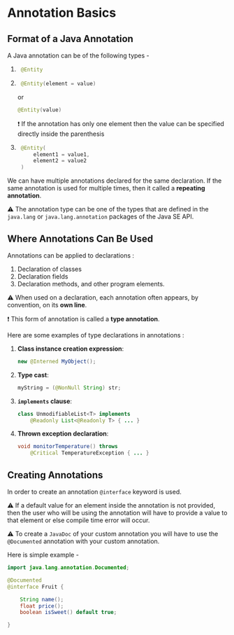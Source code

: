 # Annotation Basics

## Format of a Java Annotation

A Java annotation can be of the following types - 

1. ```java 
    @Entity
    ```
1. ```java 
    @Entity(element = value)
    ``` 
    or

    ```java
    @Entity(value)
    ```
    :exclamation: If the annotation has only one element then the value can be specified directly inside the parenthesis
1. ```java
    @Entity(
        element1 = value1, 
        element2 = value2
    )
   ```
We can have multiple annotations declared for the same declaration. If the same annotation is used for multiple times, then it called a **repeating annotation**.

:warning: The annotation type can be one of the types that are defined in the ```java.lang``` or ```java.lang.annotation``` packages of the Java SE API.

## Where Annotations Can Be Used

Annotations can be applied to declarations :

1. Declaration of classes
1. Declaration fields
1. Declaration methods, and other program elements.

:warning: When used on a declaration, each annotation often appears, by convention, on its **own line**.

:exclamation: This form of annotation is called a **type annotation**.

Here are some examples of type declarations in annotations : 

1. **Class instance creation expression**:
    ```java 
    new @Interned MyObject();
    ```

1. **Type cast**:
    ```java
    myString = (@NonNull String) str;
    ```

1. **```implements``` clause**:
    ```java
    class UnmodifiableList<T> implements
        @Readonly List<@Readonly T> { ... }
    ```

1. **Thrown exception declaration**:
    ```java
    void monitorTemperature() throws
        @Critical TemperatureException { ... }
    ```

## Creating Annotations

In order to create an annotation ```@interface``` keyword is used.

:warning: If a default value for an element inside the annotation is not provided, then the user who will be using the annotation will have to provide a value to that element or else compile time error will occur.

:warning: To create a ```JavaDoc``` of your custom annotation you will have to use the ```@Documented``` annotation with your custom annotation. 

Here is simple example - 

```java
import java.lang.annotation.Documented;

@Documented
@interface Fruit {

    String name();
    float price();
    boolean isSweet() default true;

}
```
